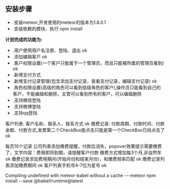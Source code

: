 ## 安装步骤
* .安装meteor,开发使用的meteor的版本为1.8.0.1
* .安装依赖的模块，执行 npm install

**计划完成的功能为:**
  * .用户使用用户名注册、登陆、退出 ok
  * .添加编辑客户  ok
  * .客户权限设置(一个客户只能属于一个管理员，而且只能被所属的管理员看到) ok
  * .新增支付方式
  * .新增支付记录管理(包含添加支付记录，查看支付记录，编辑支付记录)  ok
  * .角色权限设置(高级的角色可以看到低级角色的客户),操作员只能看到自己的客户，不能编辑和删除，主管可以看到所有的客户，可以编辑删除
  * .支持微信登陆
  * .支持微博登陆
  * .支持qq登陆

  客户列表:
  	客户名称、联系人、联系方式  ok
  缴费记录:
  	付款周期、付款时间、付款金额、付款方式,发票第二个CheckBox能点击只能是第一个CheckBox已经点击了  ok

  每页10个记录
  公司列表添加缴费提醒，付款后消失，popover效果提示需要缴费了，文字内容：费用即将到期，请提醒客户付款
  缴费方式增加每3个月,非自然年  ok
  缴费记录添加费用期间(开始月份和结束月份)，和缴费频率匹配  ok
  缴费记录列表添加缴费期间  ok
  客户列表手机号4-7位为星号  ok

  Compiling undefined with meteor-babel without a cache ---meteor npm install --save @babel/runtime@latest  

  
